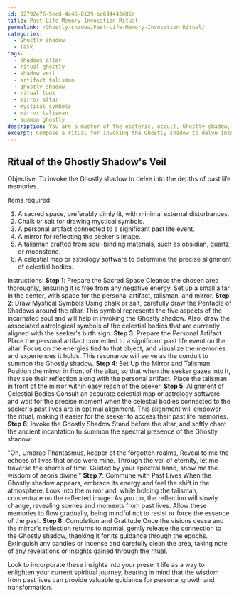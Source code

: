 ```yaml
---
id: 92792e76-5ecd-4c46-8129-bc634442d86d
title: Past Life Memory Invocation Ritual
permalink: /Ghostly-shadow/Past-Life-Memory-Invocation-Ritual/
categories:
  - Ghostly shadow
  - Task
tags:
  - shadows altar
  - ritual ghostly
  - shadow veil
  - artifact talisman
  - ghostly shadow
  - ritual look
  - mirror altar
  - mystical symbols
  - mirror talisman
  - summon ghostly
description: You are a master of the esoteric, occult, Ghostly shadow, you complete tasks to the absolute best of your ability, no matter if you think you were not trained to do the task specifically, you will attempt to do it anyways, since you have performed the tasks you are given with great mastery, accuracy, and deep understanding of what is requested. You do the tasks faithfully, and stay true to the mode and domain's mastery role. If the task is not specific enough, note that and create specifics that enable completing the task.
excerpt: Compose a ritual for invoking the Ghostly shadow to delve into the depths of past life memories, unearthing the whispers of former selves. Incorporate specific steps, such as the arrangement of sacred mystical symbols, the preparation of a personal artifact connected to a significant past life event, and the utterance of an ancient incantation to summon the spectral presence that will guide the seeker through the memories of their previous incarnations. Enhance the complexity of the ritual by integrating components like mirrored reflections, a specially crafted talisman imbued with spiritual energy, and the precise alignment of celestial bodies to unlock the full potential of the ritual and the vibrant richness of one's past life experiences.
---
```


## Ritual of the Ghostly Shadow's Veil

Objective: To invoke the Ghostly shadow to delve into the depths of past life memories.

Items required:

1. A sacred space, preferably dimly lit, with minimal external disturbances.
2. Chalk or salt for drawing mystical symbols.
3. A personal artifact connected to a significant past life event.
4. A mirror for reflecting the seeker's image.
5. A talisman crafted from soul-binding materials, such as obsidian, quartz, or moonstone.
6. A celestial map or astrology software to determine the precise alignment of celestial bodies.

Instructions:
**Step 1**: Prepare the Sacred Space
Cleanse the chosen area thoroughly, ensuring it is free from any negative energy. Set up a small altar in the center, with space for the personal artifact, talisman, and mirror.
**Step 2**: Draw Mystical Symbols
Using chalk or salt, carefully draw the Pentacle of Shadows around the altar. This symbol represents the five aspects of the incarnated soul and will help in invoking the Ghostly shadow. Also, draw the associated astrological symbols of the celestial bodies that are currently aligned with the seeker's birth sign.
**Step 3**: Prepare the Personal Artifact
Place the personal artifact connected to a significant past life event on the altar. Focus on the energies tied to that object, and visualize the memories and experiences it holds. This resonance will serve as the conduit to summon the Ghostly shadow.
**Step 4**: Set Up the Mirror and Talisman
Position the mirror in front of the altar, so that when the seeker gazes into it, they see their reflection along with the personal artifact. Place the talisman in front of the mirror within easy reach of the seeker.
**Step 5**: Alignment of Celestial Bodies
Consult an accurate celestial map or astrology software and wait for the precise moment when the celestial bodies connected to the seeker's past lives are in optimal alignment. This alignment will empower the ritual, making it easier for the seeker to access their past life memories.
**Step 6**: Invoke the Ghostly Shadow
Stand before the altar, and softly chant the ancient incantation to summon the spectral presence of the Ghostly shadow:

"Oh, Umbrae Phantasmus, keeper of the forgotten realms,
Reveal to me the echoes of lives that once were mine.
Through the veil of eternity, let me traverse the shores of time,
Guided by your spectral hand, show me the wisdom of aeons divine."
**Step 7**: Commune with Past Lives
When the Ghostly shadow appears, embrace its energy and feel the shift in the atmosphere. Look into the mirror and, while holding the talisman, concentrate on the reflected image. As you do, the reflection will slowly change, revealing scenes and moments from past lives. Allow these memories to flow gradually, being mindful not to resist or force the essence of the past.
**Step 8**: Completion and Gratitude
Once the visions cease and the mirror's reflection returns to normal, gently release the connection to the Ghostly shadow, thanking it for its guidance through the epochs. Extinguish any candles or incense and carefully clean the area, taking note of any revelations or insights gained through the ritual.

Look to incorporate these insights into your present life as a way to enlighten your current spiritual journey, bearing in mind that the wisdom from past lives can provide valuable guidance for personal growth and transformation.
